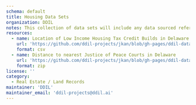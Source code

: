 ```yaml
---
schema: default
title: Housing Data Sets
organization: DDIL
notes: This collection of data sets will include any data sourced referent to housing matters, including but not limited to
resources:
  - name: Location of Low Income Housing Tax Credit Builds in Delaware
    url: 'https://github.com/ddil-projects/jkan/blob/gh-pages/ddil-data/housing_insecurity/lihsc_address.csv'
    format: csv
  - name: Distance to nearest Justice of Peace Courts in Delaware
    url: 'https://github.com/ddil-projects/jkan/blob/gh-pages/ddil-data/housing_insecurity/de_dist_civil.zip'
    format: zip
license: ''
category:
  - Real Estate / Land Records
maintainer: 'DDIL'
maintainer_email: 'ddil-projects@ddil.ai'
---
```

